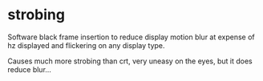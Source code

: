 # strobing
Software black frame insertion to reduce display motion blur at expense of hz displayed and flickering on any display type.

Causes much more strobing than crt, very uneasy on the eyes, but it does reduce blur...

